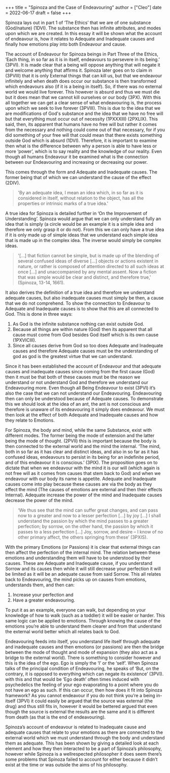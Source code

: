 +++
title = "Spinoza and the Case of Endeavouring"
author = ["Cleo"]
date = 2022-06-17
draft = false
+++

Spinoza lays out in part 1 of ‘The Ethics’ that we are of one substance (God/nature) (1DVI). The substance then has infinite attributes, and modes upon which we are created. In this essay it will be shown what the account of endeavour is, how it relates to Adequate and Inadequate causes and finally how emotions play into both Endeavour and cause.

The account of Endeavour for Spinoza beings in Part Three of the Ethics, ‘Each thing, in so far as it is in itself, endeavours to persevere in its being.’ (3PVI). It is made clear that a being will oppose anything that will negate it and welcome anything that affirms it. Spinoza later goes on to claim in (3PVIII) that it is only External things that can kill us, but that we endeavour infinitely and when death does occur our substance is then transformed which endeavours also (if it is a being in itself). So, if there was no external world we would live forever. This however is absurd and thus we must die but it does mean that we cannot kill ourselves or our body (3PX). With this all together we can get a clear sense of what endeavouring is, the process upon which we seek to live forever (3PVIII). This is due to the idea that we are modifications of God's substance and the idea that we have no free will but that everything must occur out of necessity (1PXXXIII) (2PXLIX). This said, then, its apparent that humans have no free will but rather it comes from the necessary and nothing could come out of that necessary, for if you did something of your free will that could mean that there exists something outside God which is absurd (1DVI). Therefore, it is important to examine then what is the difference between why a person is able to have less or more ‘power’, which is to say reality and the knowledge of our reality. Even though all humans Endeavour it be examined what is the connection between our Endeavouring and increasing or decreasing our power.

This comes through the form and Adequate and Inadequate causes. The former being that of which we can understand the cause of the effect (2DIV).

> 'By an adequate idea, I mean an idea which, in so far as it is considered in itself, without relation to the object, has all the properties or intrinsic marks of a true idea.'

A true idea for Spinoza is detailed further in ‘On the Improvement of Understanding’. Spinoza would argue that we can only understand fully an idea that is simply (a circle would be an example it is a simple idea and therefore we only grasp it or do not). From this we can only have a true idea if it is only made up of simple ideas that we understand each simple idea that is made up in the complex idea. The inverse would simply be complex ideas.

> '[...] that fiction cannot be simple, but is made up of the blending of several confused ideas of diverse […] objects or actions existent in nature, or rather is composed of attention directed to all such ideas at once […] and unaccompanied by any mental assent. Now a fiction that was simple would be clear and distinct, and therefore true,' (Spinoza, 13-14, 1661).

It also derives the definition of a true idea and therefore we understand adequate causes, but also inadequate causes must simply be then, a cause that we do not comprehend. To show the connection to Endeavour to Adequate and Inadequate causes is to show that this are all connected to God. This is done in three ways:

1.  As God is the infinite substance nothing can exist outside God.
2.  Because all things are within nature (God) then its apparent that all cause must come from God besides God itself which is its own cause (1PXVICIII).
3.  Since all causes derive from God so too does Adequate and Inadequate causes and therefore Adequate causes must be the understanding of god as god is the greatest virtue that we can understand.

Since it has been established the account of Endeavour and that adequate causes and inadequate causes since coming from the first cause (God) then it must be that both of these causes must be the reason we understand or not understand God and therefore we understand our Endeavouring more. Even though all Being Endeavour to exist (3PVI) it’s also the case that we can not understand our Endeavouring. Endeavouring then can only be understood because of Adequate causes. To demonstrate this we should look at the idea of an ant, the ant is not conscious and therefore is unaware of its endeavouring it simply does endeavour. We must then look at the effect of both Adequate and Inadequate causes and how they relate to Emotions.

For Spinoza, the body and mind, while the same Substance, exist with different modes. The former being the mode of extension and the latter being the mode of thought. (2PVII) this is important because the body is then connected to the external world and the mind the internal. ‘The mind, both in so far as it has clear and distinct ideas, and also in so far as it has confused ideas, endeavours to persist in its being for an indefinite period, and of this endeavour it is conscious.’ (3PIX). The proposition goes on to dictate that when we endeavour with the mind it is our will (which again is not free will as it comes from causes that stem back to God) and when we endeavour with our body its name is appetite. Adequate and Inadequate causes come into play because these causes are via the body as they effect the mind (The causes of emotions are external and then their effects Internal). Adequate increase the power of the mind and Inadequate causes decrease the power of the mind.

> ‘We thus see that the mind can suffer great changes, and can pass now to a greater and now to a lesser perfection […] by joy […] I shall understand the passion by which the mind passes to a greater perfection; by sorrow, on the other hand, the passion by which it passes to a less perfection […] Joy, sorrow, and desire – I know of no other primary affect, the others springing from these’ (3PXIS).

With the primary Emotions (or Passions) it is clear that external things can then affect the perfection of the internal mind. The relation between these emotions and understanding them will have to be understood by their causes. These are Adequate and Inadequate cause, if you understand Sorrow and its causes then while it will still decrease your perfection it will be limited as it will be an adequate cause from said Sorrow. This all relates back to Endeavouring, the mind picks up on causes from emotions, understands them, and then can:

1.  Increase your perfection and
2.  Have a greater endeavouring.

To put it as an example, everyone can walk, but depending on your knowledge of how to walk (such as a toddler) it will be easier or harder. This same logic can be applied to emotions. Through knowing the cause of the emotions you’re able to understand them clearer and from that understand the external world better which all relates back to God.

Endeavouring feeds into itself, you understand life itself through adequate and inadequate causes and then emotions (or passions) are then the bridge between the mode of thought and mode of expansion (they also act as a bridge to the external world). There is something to consider however and this is the idea of the ego. Ego is simply the ‘I’ or the ‘self’. When Spinoza talks of the principal condition of Endeavouring, he speaks of ‘But, on the contrary, it is opposed to everything which can negate its existence’ (3PVI). with this and that would be ‘Ego death’ often times induced with psychedelics the feeling of your ego evaporating to a point where you do not have an ego as such. If this can occur, then how does it fit into Spinoza framework? As you cannot endeavour if you do not think you’re a being in-itself (3PVI) it could easily be argued that the source was external (the drug) and thus still fits in, however it would be bettered argued that even though the source is external the results are the same and it is different from death (as that is the end of endeavouring).

Spinoza’s account of endeavour is related to Inadequate cause and adequate causes that relate to your emotions as there are connected to the external world which we must understand through the body and understand them as adequate. This has been shown by giving a detailed look at each element and how they then interacted to be a part of Spinoza’s philosophy, however while Spinoza is a wellrespected philosopher it does seem there’s some problems that Spinoza failed to account for either because it didn’t exist at the time or was outside the aims of his philosophy.